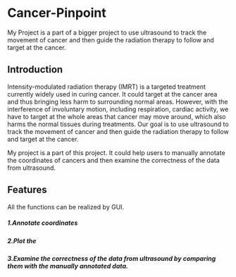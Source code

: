 # Cancer-Pinpoint
My Project is a part of a bigger project to use ultrasound to track the movement of cancer and then guide the radiation therapy to follow and target at the cancer. 

## Introduction
Intensity-modulated radiation therapy (IMRT) is a targeted treatment currently widely used in curing cancer. It could target at the cancer area and thus bringing less harm to surrounding normal areas. However, with the interference of involuntary motion, including respiration, cardiac activity, we have to target at the whole areas that cancer may move around, which also harms the normal tissues during treatments. Our goal is to use ultrasound to track the movement of cancer and then guide the radiation therapy to follow and target at the cancer. 

My project is a part of this project. It could help users to manually annotate the coordinates of cancers and then examine the correctness of the data from ultrasound.

## Features
All the functions can be realized by GUI.

##### 1.Annotate coordinates

##### 2.Plot the 

##### 3.Examine the correctness of the data from ultrasound by comparing them with the manually annotated data.  
